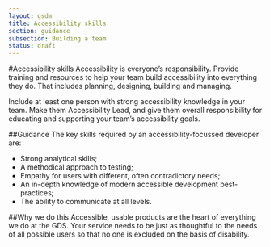 ```yaml
---
layout: gsdm
title: Accessibility skills
section: guidance
subsection: Building a team
status: draft
---
```

    
#Accessibility skills
Accessibility is everyone’s responsibility. Provide training and resources to 
help your team build accessibility into everything they do. That includes 
planning, designing, building and managing.

Include at least one person with strong accessibility knowledge in your team. 
Make them Accessibility Lead, and give them overall responsibility for educating and supporting your team’s accessibility goals.

##Guidance
The key skills required by an accessibility-focussed developer are:
* Strong analytical skills;
* A methodical approach to testing;
* Empathy for users with different, often contradictory needs;
* An in-depth knowledge of modern accessible development best-practices;
* The ability to communicate at all levels.

##Why we do this
Accessible, usable products are the heart of everything we do at the GDS. Your service needs to be just as thoughtful to the needs of all possible users so that no one is excluded on the basis of disability.